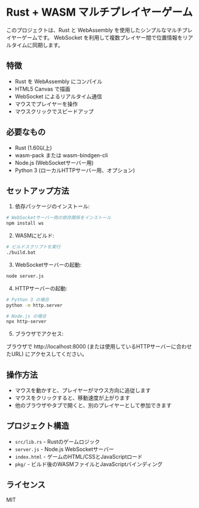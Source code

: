 # Rust + WASM マルチプレイヤーゲーム

このプロジェクトは、Rust と WebAssembly を使用したシンプルなマルチプレイヤーゲームです。
WebSocket を利用して複数プレイヤー間で位置情報をリアルタイムに同期します。

## 特徴

- Rust を WebAssembly にコンパイル
- HTML5 Canvas で描画
- WebSocket によるリアルタイム通信
- マウスでプレイヤーを操作
- マウスクリックでスピードアップ

## 必要なもの

- Rust (1.60以上)
- wasm-pack または wasm-bindgen-cli
- Node.js (WebSocketサーバー用)
- Python 3 (ローカルHTTPサーバー用、オプション)

## セットアップ方法

1. 依存パッケージのインストール:

```bash
# WebSocketサーバー用の依存関係をインストール
npm install ws
```

2. WASMにビルド:

```bash
# ビルドスクリプトを実行
./build.bat
```

3. WebSocketサーバーの起動:

```bash
node server.js
```

4. HTTPサーバーの起動:

```bash
# Python 3 の場合
python -m http.server

# Node.js の場合
npx http-server
```

5. ブラウザでアクセス:

ブラウザで http://localhost:8000 (または使用しているHTTPサーバーに合わせたURL) にアクセスしてください。

## 操作方法

- マウスを動かすと、プレイヤーがマウス方向に追従します
- マウスをクリックすると、移動速度が上がります
- 他のブラウザやタブで開くと、別のプレイヤーとして参加できます

## プロジェクト構造

- `src/lib.rs` - Rustのゲームロジック
- `server.js` - Node.js WebSocketサーバー
- `index.html` - ゲームのHTML/CSSとJavaScriptロード
- `pkg/` - ビルド後のWASMファイルとJavaScriptバインディング

## ライセンス

MIT

